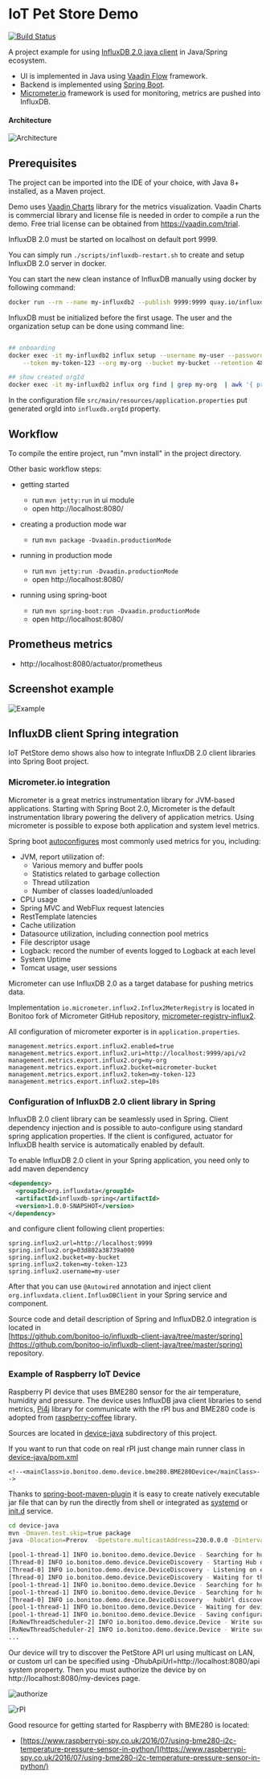 # IoT Pet Store Demo

[![Build Status](https://travis-ci.org/rhajek/influx-demo.svg?branch=master)](https://travis-ci.org/rhajek/influx-demo)

A project example for using [InfluxDB 2.0 java client]([https://github.com/bonitoo-io/influxdb-client-java]) in Java/Spring ecosystem. 

* UI is implemented in Java using [Vaadin Flow](https://vaadin.com/flow) framework. 
* Backend is implemented using [Spring Boot](https://spring.io/projects/spring-boot). 
* [Micrometer.io](https://micrometer.io/) framework is used for monitoring, metrics are pushed into InfluxDB.
#### Architecture

![Architecture](doc/architecture.png)

## Prerequisites

The project can be imported into the IDE of your choice, with Java 8+ installed, as a Maven project.

Demo uses [Vaadin Charts](https://vaadin.com/components/vaadin-charts) library for the metrics visualization. Vaadin Charts is
commercial library and license file is needed in order to compile a run the demo. Free trial license can be obtained from https://vaadin.com/trial.

InfluxDB 2.0 must be started on localhost on default port 9999.

You can simply run `./scripts/influxdb-restart.sh` to create and setup InfluxDB 2.0 server in docker. 

 You can start the new clean instance of InfluxDB manually using docker
by following command: 

```bash
docker run --rm --name my-influxdb2 --publish 9999:9999 quay.io/influxdb/influx:nightly
```

InfluxDB must be initialized before the first usage. The user and the organization setup can be done using command line:

```bash

## onboarding
docker exec -it my-influxdb2 influx setup --username my-user --password my-password \
    --token my-token-123 --org my-org --bucket my-bucket --retention 48 --force

## show created orgId    
docker exec -it my-influxdb2 influx org find | grep my-org  | awk '{ print $1 }'

```
In the configuration file `src/main/resources/application.properties` put generated orgId into `influxdb.orgId` property.

## Workflow

To compile the entire project, run "mvn install" in the project directory.

Other basic workflow steps:

- getting started
  - run `mvn jetty:run` in ui module
  - open http://localhost:8080/
- creating a production mode war
  - run `mvn package -Dvaadin.productionMode ` 
- running in production mode
  - run `mvn jetty:run -Dvaadin.productionMode` 
  - open http://localhost:8080/

- running using spring-boot
  - run `mvn spring-boot:run -Dvaadin.productionMode` 
  - open http://localhost:8080/
  
  
## Prometheus metrics
-  http://localhost:8080/actuator/prometheus
 
## Screenshot example
![Example](doc/browse.png)

## InfluxDB client Spring integration

IoT PetStore demo shows also how to integrate InfluxDB 2.0 client libraries into Spring Boot project. 

###  Micrometer.io integration
Micrometer is a great metrics instrumentation library for JVM-based applications. Starting with Spring Boot 2.0, Micrometer is the
default instrumentation library powering the delivery of application metrics. Using micrometer is possible to expose both
application and system level metrics. 

Spring boot [autoconfigures](https://docs.spring.io/spring-boot/docs/current/reference/htmlsingle/#production-ready-metrics-meter) most commonly used metrics for you, including:

* JVM, report utilization of:
    * Various memory and buffer pools
    * Statistics related to garbage collection
    * Thread utilization
    * Number of classes loaded/unloaded
* CPU usage
* Spring MVC and WebFlux request latencies
* RestTemplate latencies
* Cache utilization
* Datasource utilization, including connection pool metrics
* File descriptor usage
* Logback: record the number of events logged to Logback at each level
* System Uptime 
* Tomcat usage, user sessions 

Micrometer can use InfluxDB 2.0 as a target database for pushing metrics data.

Implementation ```io.micrometer.influx2.Influx2MeterRegistry``` is located in Bonitoo fork of Micrometer GitHub repository, 
[micrometer-registry-influx2](https://github.com/bonitoo-io/micrometer/tree/influx2-registry/implementations/micrometer-registry-influx2).

All configuration of micrometer exporter is in ```application.properties```.  

```properties
management.metrics.export.influx2.enabled=true
management.metrics.export.influx2.uri=http://localhost:9999/api/v2
management.metrics.export.influx2.org=my-org
management.metrics.export.influx2.bucket=micrometer-bucket
management.metrics.export.influx2.token=my-token-123
management.metrics.export.influx2.step=10s
```

### Configuration of InfluxDB 2.0 client library in Spring 

InfluxDB 2.0 client library can be seamlessly used in Spring. Client dependency injection and is possible to auto-configure using 
standard spring application properties. If the client is configured, actuator for InfluxDB health service is automatically enabled by default.

To enable InfluxDB 2.0 client in your Spring application, you need only to add maven dependency

```xml
<dependency>
  <groupId>org.influxdata</groupId>
  <artifactId>influxdb-spring</artifactId>
  <version>1.0.0-SNAPSHOT</version>
</dependency>
``` 

and configure client following client properties:

```properties
spring.influx2.url=http://localhost:9999
spring.influx2.org=03d802a38739a000
spring.influx2.bucket=my-bucket
spring.influx2.token=my-token-123
spring.influx2.username=my-user
```
After that you can  use ```@Autowired``` annotation and inject client ```org.influxdata.client.InfluxDBClient``` in your Spring service and component.

Source code and detail description of Spring and InfluxDB2.0 integration is located in    
[https://github.com/bonitoo-io/influxdb-client-java/tree/master/spring](https://github.com/bonitoo-io/influxdb-client-java/tree/master/spring) repository.

### Example of Raspberry IoT Device

Raspberry PI device that uses BME280 sensor for the air temperature, humidity and pressure. 
The device uses InfluxDB java client libraries to send metrics, [Pi4j](https://pi4j.com) library for communicate with the rPI bus and
BME280 code is adopted from [raspberry-coffee](https://github.com/OlivierLD/raspberry-coffee) library.

Sources are located in [device-java](./device-java) subdirectory of this project.

If you want to run that code on real rPI just change main runner class in [device-java/pom.xml](device-java/pom.xml) 
```
<!--<mainClass>io.bonitoo.demo.device.bme280.BME280Device</mainClass>-->
```

Thanks to [spring-boot-maven-plugin](https://docs.spring.io/spring-boot/docs/current/reference/html/deployment-install.html) 
it is easy to create natively executable jar file that can by run the directly from shell or integrated as 
[systemd](https://docs.spring.io/spring-boot/docs/current/reference/html/deployment-install.html#deployment-systemd-service) or [init.d](https://docs.spring.io/spring-boot/docs/current/reference/html/deployment-install.html#deployment-initd-service) service. 

```bash
cd device-java
mvn -Dmaven.test.skip=true package
java -Dlocation=Prerov  -Dpetstore.multicastAddress=230.0.0.0 -Dinterval=5 ./target/device-java-1.0-SNAPSHOT-spring-boot.jar

[pool-1-thread-1] INFO io.bonitoo.demo.device.Device - Searching for hub...
[Thread-0] INFO io.bonitoo.demo.device.DeviceDiscovery - Starting Hub discovery...
[Thread-0] INFO io.bonitoo.demo.device.DeviceDiscovery - Listening on en7 ip:231.0.0.0:4445
[Thread-0] INFO io.bonitoo.demo.device.DeviceDiscovery - Waiting for the message... name:en7 (en7) /231.0.0.0
[pool-1-thread-1] INFO io.bonitoo.demo.device.Device - Searching for hub...
[pool-1-thread-1] INFO io.bonitoo.demo.device.Device - Searching for hub...
[Thread-0] INFO io.bonitoo.demo.device.DeviceDiscovery - hubUrl discovered: http://10.100.0.112:8080/api !
[pool-1-thread-1] INFO io.bonitoo.demo.device.Device - Waiting for device authorization...
[pool-1-thread-1] INFO io.bonitoo.demo.device.Device - Saving configuration to: ./conf2.json
[RxNewThreadScheduler-2] INFO io.bonitoo.demo.device.Device - Write success. air,device_id=00000000XXXXXX,location=Prerov humidity=38.26288604736328,pressure=998.4058837890625,temperature=24.972904205322266 1559229158
[RxNewThreadScheduler-2] INFO io.bonitoo.demo.device.Device - Write success. air,device_id=00000000XXXXXX,location=Prerov humidity=38.22581481933594,pressure=998.4010009765625,temperature=24.970407485961914 1559229188
...

```

Our device will try to discover the PetStore API url using multicast on LAN, 
or custom url can be specified using -DhubApiUrl=http://localhost:8080/api system property.  Then you must authorize the device
by on http://localhost:8080/my-devices page.

![authorize](doc/authorize-device.png)
 
![rPI](doc/raspberry-bme280.png)

Good resource for getting started for Raspberry with BME280 is located: 

* [https://www.raspberrypi-spy.co.uk/2016/07/using-bme280-i2c-temperature-pressure-sensor-in-python/](https://www.raspberrypi-spy.co.uk/2016/07/using-bme280-i2c-temperature-pressure-sensor-in-python/)



